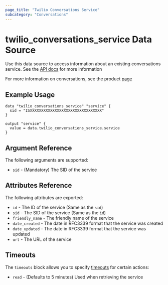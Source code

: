```yaml
---
page_title: "Twilio Conversations Service"
subcategory: "Conversations"
---
```


# twilio_conversations_service Data Source

Use this data source to access information about an existing conversations service. See the [API docs](https://www.twilio.com/docs/conversations/api/service-resource) for more information

For more information on conversations, see the product [page](https://www.twilio.com/conversations)

## Example Usage

```hcl
data "twilio_conversations_service" "service" {
  sid = "ISXXXXXXXXXXXXXXXXXXXXXXXXXXXXXXXX"
}

output "service" {
  value = data.twilio_conversations_service.service
}
```

## Argument Reference

The following arguments are supported:

- `sid` - (Mandatory) The SID of the service

## Attributes Reference

The following attributes are exported:

- `id` - The ID of the service (Same as the `sid`)
- `sid` - The SID of the service (Same as the `id`)
- `friendly_name` - The friendly name of the service
- `date_created` - The date in RFC3339 format that the service was created
- `date_updated` - The date in RFC3339 format that the service was updated
- `url` - The URL of the service

## Timeouts

The `timeouts` block allows you to specify [timeouts](https://www.terraform.io/docs/configuration/resources.html#timeouts) for certain actions:

- `read` - (Defaults to 5 minutes) Used when retrieving the service
